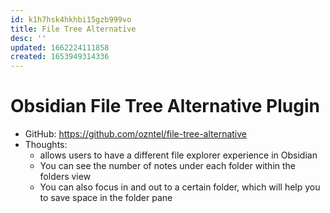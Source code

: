 ```yaml
---
id: k1h7hsk4hkhbi15gzb999vo
title: File Tree Alternative
desc: ''
updated: 1662224111858
created: 1653949314336
---
```

# Obsidian File Tree Alternative Plugin

- GitHub: https://github.com/ozntel/file-tree-alternative
- Thoughts:
    - allows users to have a different file explorer experience in Obsidian
    - You can see the number of notes under each folder within the folders view
    - You can also focus in and out to a certain folder, which will help you to save space in the folder pane